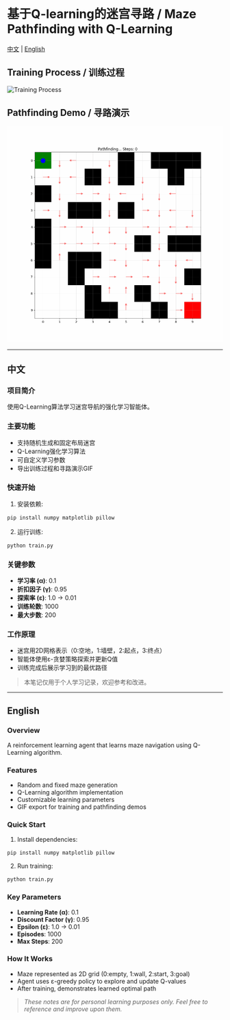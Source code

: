 # 基于Q-learning的迷宫寻路 / Maze Pathfinding with Q-Learning

[中文](#中文) | [English](#english)

## Training Process / 训练过程
![Training Process](assets/training_process.gif)

## Pathfinding Demo / 寻路演示  
![Pathfinding Demo](assets/pathfinding_demo.gif)

---

## 中文

### 项目简介
使用Q-Learning算法学习迷宫导航的强化学习智能体。

### 主要功能
- 支持随机生成和固定布局迷宫
- Q-Learning强化学习算法
- 可自定义学习参数
- 导出训练过程和寻路演示GIF

### 快速开始
1. 安装依赖:
```bash
pip install numpy matplotlib pillow
```

2. 运行训练:
```bash
python train.py
```

### 关键参数
- **学习率 (α)**: 0.1
- **折扣因子 (γ)**: 0.95  
- **探索率 (ε)**: 1.0 → 0.01
- **训练轮数**: 1000
- **最大步数**: 200

### 工作原理
- 迷宫用2D网格表示（0:空地，1:墙壁，2:起点，3:终点）
- 智能体使用ε-贪婪策略探索并更新Q值
- 训练完成后展示学习到的最优路径

> 本笔记仅用于个人学习记录，欢迎参考和改进。  

---

## English

### Overview
A reinforcement learning agent that learns maze navigation using Q-Learning algorithm.

### Features
- Random and fixed maze generation
- Q-Learning algorithm implementation
- Customizable learning parameters
- GIF export for training and pathfinding demos

### Quick Start
1. Install dependencies:
```bash
pip install numpy matplotlib pillow
```

2. Run training:
```bash
python train.py
```

### Key Parameters
- **Learning Rate (α)**: 0.1
- **Discount Factor (γ)**: 0.95
- **Epsilon (ε)**: 1.0 → 0.01
- **Episodes**: 1000
- **Max Steps**: 200

### How It Works
- Maze represented as 2D grid (0:empty, 1:wall, 2:start, 3:goal)
- Agent uses ε-greedy policy to explore and update Q-values
- After training, demonstrates learned optimal path

> *These notes are for personal learning purposes only. Feel free to reference and improve upon them.*
